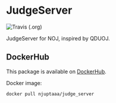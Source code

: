 # JudgeServer
![Travis (.org)](https://img.shields.io/travis/NJUPTAAA/NOJ_JudgeServer.svg?style=flat-square)

JudgeServer for NOJ, inspired by QDUOJ.

## DockerHub

This package is available on [DockerHub](https://hub.docker.com/repository/docker/njuptaaa/judge_server).

Docker image:
```bash
docker pull njuptaaa/judge_server
```
